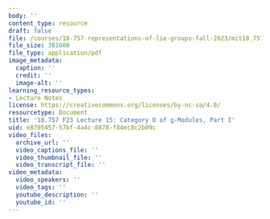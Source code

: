 ```yaml
---
body: ''
content_type: resource
draft: false
file: /courses/18-757-representations-of-lie-groups-fall-2023/mit18_757_f23_lec15.pdf
file_size: 381600
file_type: application/pdf
image_metadata:
  caption: ''
  credit: ''
  image-alt: ''
learning_resource_types:
- Lecture Notes
license: https://creativecommons.org/licenses/by-nc-sa/4.0/
resourcetype: Document
title: '18.757 F23 Lecture 15: Category O of g-Modules, Part I'
uid: e8705457-57bf-4a4c-8878-f84ec8c2b09c
video_files:
  archive_url: ''
  video_captions_file: ''
  video_thumbnail_file: ''
  video_transcript_file: ''
video_metadata:
  video_speakers: ''
  video_tags: ''
  youtube_description: ''
  youtube_id: ''
---
```

